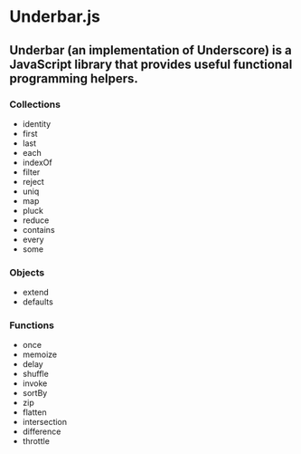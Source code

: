 # Underbar.js

## Underbar (an implementation of Underscore) is a JavaScript library that provides useful functional programming helpers.

### Collections
- identity
- first
- last
- each
- indexOf
- filter
- reject
- uniq
- map
- pluck
- reduce
- contains
- every
- some

### Objects
- extend
- defaults

### Functions
- once
- memoize
- delay
- shuffle
- invoke
- sortBy
- zip
- flatten
- intersection
- difference
- throttle
